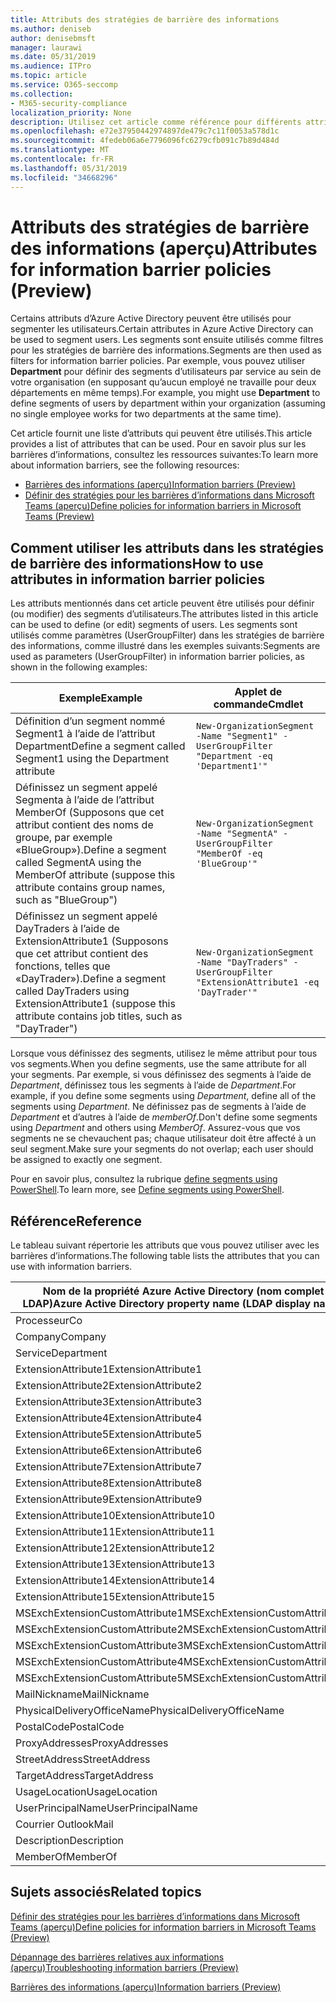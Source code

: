 ```yaml
---
title: Attributs des stratégies de barrière des informations
ms.author: deniseb
author: denisebmsft
manager: laurawi
ms.date: 05/31/2019
ms.audience: ITPro
ms.topic: article
ms.service: O365-seccomp
ms.collection:
- M365-security-compliance
localization_priority: None
description: Utilisez cet article comme référence pour différents attributs que vous pouvez utiliser dans les stratégies de barrière des informations.
ms.openlocfilehash: e72e37950442974897de479c7c11f0053a578d1c
ms.sourcegitcommit: 4fedeb06a6e7796096fc6279cfb091c7b89d484d
ms.translationtype: MT
ms.contentlocale: fr-FR
ms.lasthandoff: 05/31/2019
ms.locfileid: "34668296"
---
```

# <a name="attributes-for-information-barrier-policies-preview"></a><span data-ttu-id="ba3e3-103">Attributs des stratégies de barrière des informations (aperçu)</span><span class="sxs-lookup"><span data-stu-id="ba3e3-103">Attributes for information barrier policies (Preview)</span></span>

<span data-ttu-id="ba3e3-104">Certains attributs d’Azure Active Directory peuvent être utilisés pour segmenter les utilisateurs.</span><span class="sxs-lookup"><span data-stu-id="ba3e3-104">Certain attributes in Azure Active Directory can be used to segment users.</span></span> <span data-ttu-id="ba3e3-105">Les segments sont ensuite utilisés comme filtres pour les stratégies de barrière des informations.</span><span class="sxs-lookup"><span data-stu-id="ba3e3-105">Segments are then used as filters for information barrier policies.</span></span> <span data-ttu-id="ba3e3-106">Par exemple, vous pouvez utiliser **Department** pour définir des segments d’utilisateurs par service au sein de votre organisation (en supposant qu’aucun employé ne travaille pour deux départements en même temps).</span><span class="sxs-lookup"><span data-stu-id="ba3e3-106">For example, you might use **Department** to define segments of users by department within your organization (assuming no single employee works for two departments at the same time).</span></span> 

<span data-ttu-id="ba3e3-107">Cet article fournit une liste d’attributs qui peuvent être utilisés.</span><span class="sxs-lookup"><span data-stu-id="ba3e3-107">This article provides a list of attributes that can be used.</span></span> <span data-ttu-id="ba3e3-108">Pour en savoir plus sur les barrières d’informations, consultez les ressources suivantes:</span><span class="sxs-lookup"><span data-stu-id="ba3e3-108">To learn more about information barriers, see the following resources:</span></span>
- [<span data-ttu-id="ba3e3-109">Barrières des informations (aperçu)</span><span class="sxs-lookup"><span data-stu-id="ba3e3-109">Information barriers (Preview)</span></span>](information-barriers.md)
- [<span data-ttu-id="ba3e3-110">Définir des stratégies pour les barrières d’informations dans Microsoft Teams (aperçu)</span><span class="sxs-lookup"><span data-stu-id="ba3e3-110">Define policies for information barriers in Microsoft Teams (Preview)</span></span>](information-barriers-policies.md)

## <a name="how-to-use-attributes-in-information-barrier-policies"></a><span data-ttu-id="ba3e3-111">Comment utiliser les attributs dans les stratégies de barrière des informations</span><span class="sxs-lookup"><span data-stu-id="ba3e3-111">How to use attributes in information barrier policies</span></span>

<span data-ttu-id="ba3e3-112">Les attributs mentionnés dans cet article peuvent être utilisés pour définir (ou modifier) des segments d’utilisateurs.</span><span class="sxs-lookup"><span data-stu-id="ba3e3-112">The attributes listed in this article can be used to define (or edit) segments of users.</span></span> <span data-ttu-id="ba3e3-113">Les segments sont utilisés comme paramètres (UserGroupFilter) dans les stratégies de barrière des informations, comme illustré dans les exemples suivants:</span><span class="sxs-lookup"><span data-stu-id="ba3e3-113">Segments are used as parameters (UserGroupFilter) in information barrier policies, as shown in the following examples:</span></span>

|<span data-ttu-id="ba3e3-114">Exemple</span><span class="sxs-lookup"><span data-stu-id="ba3e3-114">Example</span></span>  |<span data-ttu-id="ba3e3-115">Applet de commande</span><span class="sxs-lookup"><span data-stu-id="ba3e3-115">Cmdlet</span></span>  |
|---------|---------|
|<span data-ttu-id="ba3e3-116">Définition d’un segment nommé Segment1 à l’aide de l’attribut Department</span><span class="sxs-lookup"><span data-stu-id="ba3e3-116">Define a segment called Segment1 using the Department attribute</span></span>     | `New-OrganizationSegment -Name "Segment1" -UserGroupFilter "Department -eq 'Department1'"`        |
|<span data-ttu-id="ba3e3-117">Définissez un segment appelé Segmenta à l’aide de l’attribut MemberOf (Supposons que cet attribut contient des noms de groupe, par exemple «BlueGroup»).</span><span class="sxs-lookup"><span data-stu-id="ba3e3-117">Define a segment called SegmentA using the MemberOf attribute (suppose this attribute contains group names, such as "BlueGroup")</span></span>     | `New-OrganizationSegment -Name "SegmentA" -UserGroupFilter "MemberOf -eq 'BlueGroup'"`        |
|<span data-ttu-id="ba3e3-118">Définissez un segment appelé DayTraders à l’aide de ExtensionAttribute1 (Supposons que cet attribut contient des fonctions, telles que «DayTrader»).</span><span class="sxs-lookup"><span data-stu-id="ba3e3-118">Define a segment called DayTraders using ExtensionAttribute1 (suppose this attribute contains job titles, such as "DayTrader")</span></span>|`New-OrganizationSegment -Name "DayTraders" -UserGroupFilter "ExtensionAttribute1 -eq 'DayTrader'"` |

<span data-ttu-id="ba3e3-119">Lorsque vous définissez des segments, utilisez le même attribut pour tous vos segments.</span><span class="sxs-lookup"><span data-stu-id="ba3e3-119">When you define segments, use the same attribute for all your segments.</span></span> <span data-ttu-id="ba3e3-120">Par exemple, si vous définissez des segments à l’aide de *Department*, définissez tous les segments à l’aide de *Department*.</span><span class="sxs-lookup"><span data-stu-id="ba3e3-120">For example, if you define some segments using *Department*, define all of the segments using *Department*.</span></span> <span data-ttu-id="ba3e3-121">Ne définissez pas de segments à l’aide de *Department* et d’autres à l’aide de *memberOf*.</span><span class="sxs-lookup"><span data-stu-id="ba3e3-121">Don't define some segments using *Department* and others using *MemberOf*.</span></span> <span data-ttu-id="ba3e3-122">Assurez-vous que vos segments ne se chevauchent pas; chaque utilisateur doit être affecté à un seul segment.</span><span class="sxs-lookup"><span data-stu-id="ba3e3-122">Make sure your segments do not overlap; each user should be assigned to exactly one segment.</span></span> 

<span data-ttu-id="ba3e3-123">Pour en savoir plus, consultez la rubrique [define segments using PowerShell](information-barriers-policies.md#define-segments-using-powershell).</span><span class="sxs-lookup"><span data-stu-id="ba3e3-123">To learn more, see [Define segments using PowerShell](information-barriers-policies.md#define-segments-using-powershell).</span></span>

## <a name="reference"></a><span data-ttu-id="ba3e3-124">Référence</span><span class="sxs-lookup"><span data-stu-id="ba3e3-124">Reference</span></span>

<span data-ttu-id="ba3e3-125">Le tableau suivant répertorie les attributs que vous pouvez utiliser avec les barrières d’informations.</span><span class="sxs-lookup"><span data-stu-id="ba3e3-125">The following table lists the attributes that you can use with information barriers.</span></span>

|<span data-ttu-id="ba3e3-126">Nom de la propriété Azure Active Directory (nom complet LDAP)</span><span class="sxs-lookup"><span data-stu-id="ba3e3-126">Azure Active Directory property name (LDAP display name)</span></span>  |<span data-ttu-id="ba3e3-127">Nom de la propriété Exchange</span><span class="sxs-lookup"><span data-stu-id="ba3e3-127">Exchange property name</span></span>  |
|---------|---------|
|<span data-ttu-id="ba3e3-128">Processeur</span><span class="sxs-lookup"><span data-stu-id="ba3e3-128">Co</span></span>       | <span data-ttu-id="ba3e3-129">Processeur</span><span class="sxs-lookup"><span data-stu-id="ba3e3-129">Co</span></span>        |
|<span data-ttu-id="ba3e3-130">Company</span><span class="sxs-lookup"><span data-stu-id="ba3e3-130">Company</span></span>     |<span data-ttu-id="ba3e3-131">Company</span><span class="sxs-lookup"><span data-stu-id="ba3e3-131">Company</span></span>         |
|<span data-ttu-id="ba3e3-132">Service</span><span class="sxs-lookup"><span data-stu-id="ba3e3-132">Department</span></span>     |<span data-ttu-id="ba3e3-133">Service</span><span class="sxs-lookup"><span data-stu-id="ba3e3-133">Department</span></span>         |
|<span data-ttu-id="ba3e3-134">ExtensionAttribute1</span><span class="sxs-lookup"><span data-stu-id="ba3e3-134">ExtensionAttribute1</span></span> |<span data-ttu-id="ba3e3-135">CustomAttribute1</span><span class="sxs-lookup"><span data-stu-id="ba3e3-135">CustomAttribute1</span></span>  |
|<span data-ttu-id="ba3e3-136">ExtensionAttribute2</span><span class="sxs-lookup"><span data-stu-id="ba3e3-136">ExtensionAttribute2</span></span> |<span data-ttu-id="ba3e3-137">CustomAttribute2</span><span class="sxs-lookup"><span data-stu-id="ba3e3-137">CustomAttribute2</span></span>  |
|<span data-ttu-id="ba3e3-138">ExtensionAttribute3</span><span class="sxs-lookup"><span data-stu-id="ba3e3-138">ExtensionAttribute3</span></span> |<span data-ttu-id="ba3e3-139">CustomAttribute3</span><span class="sxs-lookup"><span data-stu-id="ba3e3-139">CustomAttribute3</span></span>  |
|<span data-ttu-id="ba3e3-140">ExtensionAttribute4</span><span class="sxs-lookup"><span data-stu-id="ba3e3-140">ExtensionAttribute4</span></span> |<span data-ttu-id="ba3e3-141">CustomAttribute4</span><span class="sxs-lookup"><span data-stu-id="ba3e3-141">CustomAttribute4</span></span>  |
|<span data-ttu-id="ba3e3-142">ExtensionAttribute5</span><span class="sxs-lookup"><span data-stu-id="ba3e3-142">ExtensionAttribute5</span></span> |<span data-ttu-id="ba3e3-143">CustomAttribute5</span><span class="sxs-lookup"><span data-stu-id="ba3e3-143">CustomAttribute5</span></span>  |
|<span data-ttu-id="ba3e3-144">ExtensionAttribute6</span><span class="sxs-lookup"><span data-stu-id="ba3e3-144">ExtensionAttribute6</span></span> |<span data-ttu-id="ba3e3-145">CustomAttribute6</span><span class="sxs-lookup"><span data-stu-id="ba3e3-145">CustomAttribute6</span></span>  |
|<span data-ttu-id="ba3e3-146">ExtensionAttribute7</span><span class="sxs-lookup"><span data-stu-id="ba3e3-146">ExtensionAttribute7</span></span> |<span data-ttu-id="ba3e3-147">CustomAttribute7</span><span class="sxs-lookup"><span data-stu-id="ba3e3-147">CustomAttribute7</span></span>  |
|<span data-ttu-id="ba3e3-148">ExtensionAttribute8</span><span class="sxs-lookup"><span data-stu-id="ba3e3-148">ExtensionAttribute8</span></span> |<span data-ttu-id="ba3e3-149">CustomAttribute8</span><span class="sxs-lookup"><span data-stu-id="ba3e3-149">CustomAttribute8</span></span>  |
|<span data-ttu-id="ba3e3-150">ExtensionAttribute9</span><span class="sxs-lookup"><span data-stu-id="ba3e3-150">ExtensionAttribute9</span></span> |<span data-ttu-id="ba3e3-151">CustomAttribute9</span><span class="sxs-lookup"><span data-stu-id="ba3e3-151">CustomAttribute9</span></span>  |
|<span data-ttu-id="ba3e3-152">ExtensionAttribute10</span><span class="sxs-lookup"><span data-stu-id="ba3e3-152">ExtensionAttribute10</span></span> |<span data-ttu-id="ba3e3-153">CustomAttribute10</span><span class="sxs-lookup"><span data-stu-id="ba3e3-153">CustomAttribute10</span></span>  |
|<span data-ttu-id="ba3e3-154">ExtensionAttribute11</span><span class="sxs-lookup"><span data-stu-id="ba3e3-154">ExtensionAttribute11</span></span> |<span data-ttu-id="ba3e3-155">CustomAttribute11</span><span class="sxs-lookup"><span data-stu-id="ba3e3-155">CustomAttribute11</span></span>  |
|<span data-ttu-id="ba3e3-156">ExtensionAttribute12</span><span class="sxs-lookup"><span data-stu-id="ba3e3-156">ExtensionAttribute12</span></span> |<span data-ttu-id="ba3e3-157">CustomAttribute12</span><span class="sxs-lookup"><span data-stu-id="ba3e3-157">CustomAttribute12</span></span>  |
|<span data-ttu-id="ba3e3-158">ExtensionAttribute13</span><span class="sxs-lookup"><span data-stu-id="ba3e3-158">ExtensionAttribute13</span></span> |<span data-ttu-id="ba3e3-159">CustomAttribute13</span><span class="sxs-lookup"><span data-stu-id="ba3e3-159">CustomAttribute13</span></span>  |
|<span data-ttu-id="ba3e3-160">ExtensionAttribute14</span><span class="sxs-lookup"><span data-stu-id="ba3e3-160">ExtensionAttribute14</span></span> |<span data-ttu-id="ba3e3-161">CustomAttribute14</span><span class="sxs-lookup"><span data-stu-id="ba3e3-161">CustomAttribute14</span></span>  |
|<span data-ttu-id="ba3e3-162">ExtensionAttribute15</span><span class="sxs-lookup"><span data-stu-id="ba3e3-162">ExtensionAttribute15</span></span> |<span data-ttu-id="ba3e3-163">CustomAttribute15</span><span class="sxs-lookup"><span data-stu-id="ba3e3-163">CustomAttribute15</span></span>  |
|<span data-ttu-id="ba3e3-164">MSExchExtensionCustomAttribute1</span><span class="sxs-lookup"><span data-stu-id="ba3e3-164">MSExchExtensionCustomAttribute1</span></span> |<span data-ttu-id="ba3e3-165">ExtensionCustomAttribute1</span><span class="sxs-lookup"><span data-stu-id="ba3e3-165">ExtensionCustomAttribute1</span></span> |
|<span data-ttu-id="ba3e3-166">MSExchExtensionCustomAttribute2</span><span class="sxs-lookup"><span data-stu-id="ba3e3-166">MSExchExtensionCustomAttribute2</span></span> |<span data-ttu-id="ba3e3-167">ExtensionCustomAttribute2</span><span class="sxs-lookup"><span data-stu-id="ba3e3-167">ExtensionCustomAttribute2</span></span> |
|<span data-ttu-id="ba3e3-168">MSExchExtensionCustomAttribute3</span><span class="sxs-lookup"><span data-stu-id="ba3e3-168">MSExchExtensionCustomAttribute3</span></span> |<span data-ttu-id="ba3e3-169">ExtensionCustomAttribute3</span><span class="sxs-lookup"><span data-stu-id="ba3e3-169">ExtensionCustomAttribute3</span></span> |
|<span data-ttu-id="ba3e3-170">MSExchExtensionCustomAttribute4</span><span class="sxs-lookup"><span data-stu-id="ba3e3-170">MSExchExtensionCustomAttribute4</span></span> |<span data-ttu-id="ba3e3-171">ExtensionCustomAttribute4</span><span class="sxs-lookup"><span data-stu-id="ba3e3-171">ExtensionCustomAttribute4</span></span> |
|<span data-ttu-id="ba3e3-172">MSExchExtensionCustomAttribute5</span><span class="sxs-lookup"><span data-stu-id="ba3e3-172">MSExchExtensionCustomAttribute5</span></span> |<span data-ttu-id="ba3e3-173">ExtensionCustomAttribute5</span><span class="sxs-lookup"><span data-stu-id="ba3e3-173">ExtensionCustomAttribute5</span></span> |
|<span data-ttu-id="ba3e3-174">MailNickname</span><span class="sxs-lookup"><span data-stu-id="ba3e3-174">MailNickname</span></span> |<span data-ttu-id="ba3e3-175">Alias</span><span class="sxs-lookup"><span data-stu-id="ba3e3-175">Alias</span></span> |
|<span data-ttu-id="ba3e3-176">PhysicalDeliveryOfficeName</span><span class="sxs-lookup"><span data-stu-id="ba3e3-176">PhysicalDeliveryOfficeName</span></span> |<span data-ttu-id="ba3e3-177">Office</span><span class="sxs-lookup"><span data-stu-id="ba3e3-177">Office</span></span> |
|<span data-ttu-id="ba3e3-178">PostalCode</span><span class="sxs-lookup"><span data-stu-id="ba3e3-178">PostalCode</span></span> |<span data-ttu-id="ba3e3-179">PostalCode</span><span class="sxs-lookup"><span data-stu-id="ba3e3-179">PostalCode</span></span> |
|<span data-ttu-id="ba3e3-180">ProxyAddresses</span><span class="sxs-lookup"><span data-stu-id="ba3e3-180">ProxyAddresses</span></span> |<span data-ttu-id="ba3e3-181">EmailAddresses</span><span class="sxs-lookup"><span data-stu-id="ba3e3-181">EmailAddresses</span></span> |
|<span data-ttu-id="ba3e3-182">StreetAddress</span><span class="sxs-lookup"><span data-stu-id="ba3e3-182">StreetAddress</span></span> |<span data-ttu-id="ba3e3-183">StreetAddress</span><span class="sxs-lookup"><span data-stu-id="ba3e3-183">StreetAddress</span></span> |
|<span data-ttu-id="ba3e3-184">TargetAddress</span><span class="sxs-lookup"><span data-stu-id="ba3e3-184">TargetAddress</span></span> |<span data-ttu-id="ba3e3-185">ExternalEmailAddress</span><span class="sxs-lookup"><span data-stu-id="ba3e3-185">ExternalEmailAddress</span></span> |
|<span data-ttu-id="ba3e3-186">UsageLocation</span><span class="sxs-lookup"><span data-stu-id="ba3e3-186">UsageLocation</span></span> |<span data-ttu-id="ba3e3-187">UsageLocation</span><span class="sxs-lookup"><span data-stu-id="ba3e3-187">UsageLocation</span></span> |
|<span data-ttu-id="ba3e3-188">UserPrincipalName</span><span class="sxs-lookup"><span data-stu-id="ba3e3-188">UserPrincipalName</span></span>  |<span data-ttu-id="ba3e3-189">UserPrincipalName</span><span class="sxs-lookup"><span data-stu-id="ba3e3-189">UserPrincipalName</span></span>  |
|<span data-ttu-id="ba3e3-190">Courrier Outlook</span><span class="sxs-lookup"><span data-stu-id="ba3e3-190">Mail</span></span>   |<span data-ttu-id="ba3e3-191">WindowsEmailAddress</span><span class="sxs-lookup"><span data-stu-id="ba3e3-191">WindowsEmailAddress</span></span>    |
|<span data-ttu-id="ba3e3-192">Description</span><span class="sxs-lookup"><span data-stu-id="ba3e3-192">Description</span></span>    |<span data-ttu-id="ba3e3-193">Description</span><span class="sxs-lookup"><span data-stu-id="ba3e3-193">Description</span></span>    |
|<span data-ttu-id="ba3e3-194">MemberOf</span><span class="sxs-lookup"><span data-stu-id="ba3e3-194">MemberOf</span></span>   |<span data-ttu-id="ba3e3-195">MemberOfGroup</span><span class="sxs-lookup"><span data-stu-id="ba3e3-195">MemberOfGroup</span></span>  |

## <a name="related-topics"></a><span data-ttu-id="ba3e3-196">Sujets associés</span><span class="sxs-lookup"><span data-stu-id="ba3e3-196">Related topics</span></span>

[<span data-ttu-id="ba3e3-197">Définir des stratégies pour les barrières d’informations dans Microsoft Teams (aperçu)</span><span class="sxs-lookup"><span data-stu-id="ba3e3-197">Define policies for information barriers in Microsoft Teams (Preview)</span></span>](information-barriers-policies.md)

[<span data-ttu-id="ba3e3-198">Dépannage des barrières relatives aux informations (aperçu)</span><span class="sxs-lookup"><span data-stu-id="ba3e3-198">Troubleshooting information barriers (Preview)</span></span>](information-barriers-troubleshooting.md)

[<span data-ttu-id="ba3e3-199">Barrières des informations (aperçu)</span><span class="sxs-lookup"><span data-stu-id="ba3e3-199">Information barriers (Preview)</span></span>](information-barriers.md)



